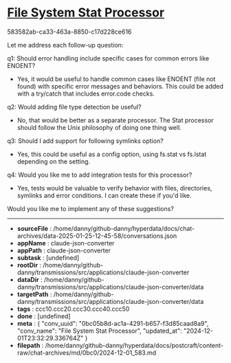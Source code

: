 # [File System Stat Processor](https://claude.ai/chat/0bc05b8d-ac1a-4291-b657-f3d85caad8a9)

583582ab-ca33-463a-8850-c17d228ce616

 Let me address each follow-up question:

q1: Should error handling include specific cases for common errors like ENOENT?
- Yes, it would be useful to handle common cases like ENOENT (file not found) with specific error messages and behaviors. This could be added with a try/catch that includes error.code checks.

q2: Would adding file type detection be useful?
- No, that would be better as a separate processor. The Stat processor should follow the Unix philosophy of doing one thing well.

q3: Should I add support for following symlinks option?
- Yes, this could be useful as a config option, using fs.stat vs fs.lstat depending on the setting.

q4: Would you like me to add integration tests for this processor?
- Yes, tests would be valuable to verify behavior with files, directories, symlinks and error conditions. I can create these if you'd like.

Would you like me to implement any of these suggestions?

---

* **sourceFile** : /home/danny/github-danny/hyperdata/docs/chat-archives/data-2025-01-25-12-45-58/conversations.json
* **appName** : claude-json-converter
* **appPath** : claude-json-converter
* **subtask** : [undefined]
* **rootDir** : /home/danny/github-danny/transmissions/src/applications/claude-json-converter
* **dataDir** : /home/danny/github-danny/transmissions/src/applications/claude-json-converter/data
* **targetPath** : /home/danny/github-danny/transmissions/src/applications/claude-json-converter/data
* **tags** : ccc10.ccc20.ccc30.ccc40.ccc50
* **done** : [undefined]
* **meta** : {
  "conv_uuid": "0bc05b8d-ac1a-4291-b657-f3d85caad8a9",
  "conv_name": "File System Stat Processor",
  "updated_at": "2024-12-01T23:32:29.336764Z"
}
* **filepath** : /home/danny/github-danny/hyperdata/docs/postcraft/content-raw/chat-archives/md/0bc0/2024-12-01_583.md